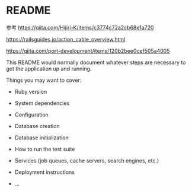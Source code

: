 # README
参考
https://qiita.com/Hijiri-K/items/c3774c72a2cb68e1a720

https://railsguides.jp/action_cable_overview.html

https://qiita.com/port-development/items/120b2bee0cef505a4005

This README would normally document whatever steps are necessary to get the
application up and running.

Things you may want to cover:

* Ruby version

* System dependencies

* Configuration

* Database creation

* Database initialization

* How to run the test suite

* Services (job queues, cache servers, search engines, etc.)

* Deployment instructions

* ...
